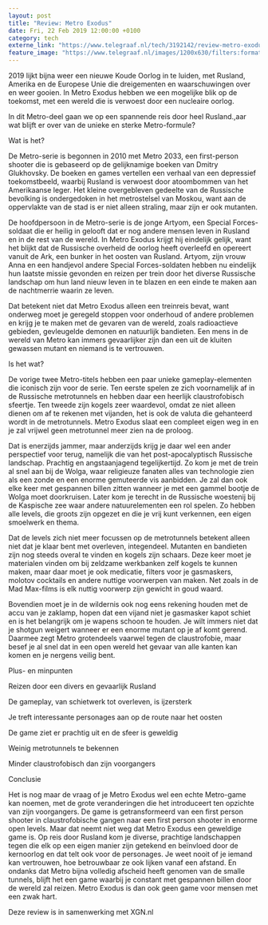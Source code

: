 ```yaml
---
layout: post
title: "Review: Metro Exodus"
date: Fri, 22 Feb 2019 12:00:00 +0100
category: tech
externe_link: "https://www.telegraaf.nl/tech/3192142/review-metro-exodus"
feature_image: "https://www.telegraaf.nl/images/1200x630/filters:format(jpeg):quality(80)/cdn-kiosk-api.telegraaf.nl/d873a78c-3690-11e9-b6f7-af0d9d417e98.jpg"
---
```


<p class="intro">2019 lijkt bijna weer een nieuwe Koude Oorlog in te luiden, met Rusland, Amerika en de Europese Unie die dreigementen en waarschuwingen over en weer gooien. In Metro Exodus hebben we een mogelijke blik op de toekomst, met een wereld die is verwoest door een nucleaire oorlog.</p> <p>In dit Metro-deel gaan we op een spannende reis door heel Rusland.,aar wat blijft er over van de unieke en sterke Metro-formule?</p><p>Wat is het?</p><p>De Metro-serie is begonnen in 2010 met Metro 2033, een first-person shooter die is gebaseerd op de gelijknamige boeken van Dmitry Glukhovsky. De boeken en games vertellen een verhaal van een depressief toekomstbeeld, waarbij Rusland is verwoest door atoombommen van het Amerikaanse leger. Het kleine overgebleven gedeelte van de Russische bevolking is ondergedoken in het metrostelsel van Moskou, want aan de oppervlakte van de stad is er niet alleen straling, maar zijn er ook mutanten.</p><p>De hoofdpersoon in de Metro-serie is de jonge Artyom, een Special Forces-soldaat die er heilig in gelooft dat er nog andere mensen leven in Rusland en in de rest van de wereld. In Metro Exodus krijgt hij eindelijk gelijk, want het blijkt dat de Russische overheid de oorlog heeft overleefd en opereert vanuit de Ark, een bunker in het oosten van Rusland. Artyom, zijn vrouw Anna en een handjevol andere Special Forces-soldaten hebben nu eindelijk hun laatste missie gevonden en reizen per trein door het diverse Russische landschap om hun land nieuw leven in te blazen en een einde te maken aan de nachtmerrie waarin ze leven.</p><p>Dat betekent niet dat Metro Exodus alleen een treinreis bevat, want onderweg moet je geregeld stoppen voor onderhoud of andere problemen en krijg je te maken met de gevaren van de wereld, zoals radioactieve gebieden, gevleugelde demonen en natuurlijk bandieten. Een mens in de wereld van Metro kan immers gevaarlijker zijn dan een uit de kluiten gewassen mutant en niemand is te vertrouwen.</p><p>Is het wat?</p><p>De vorige twee Metro-titels hebben een paar unieke gameplay-elementen die iconisch zijn voor de serie. Ten eerste spelen ze zich voornamelijk af in de Russische metrotunnels en hebben daar een heerlijk claustrofobisch sfeertje. Ten tweede zijn kogels zeer waardevol, omdat ze niet alleen dienen om af te rekenen met vijanden, het is ook de valuta die gehanteerd wordt in de metrotunnels. Metro Exodus slaat een compleet eigen weg in en je zal vrijwel geen metrotunnel meer zien na de proloog.</p><p>Dat is enerzijds jammer, maar anderzijds krijg je daar wel een ander perspectief voor terug, namelijk die van het post-apocalyptisch Russische landschap. Prachtig en angstaanjagend tegelijkertijd. Zo kom je met de trein al snel aan bij de Wolga, waar religieuze fanaten alles van technologie zien als een zonde en een enorme gemuteerde vis aanbidden. Je zal dan ook elke keer met gespannen billen zitten wanneer je met een gammel bootje de Wolga moet doorkruisen. Later kom je terecht in de Russische woestenij bij de Kaspische zee waar andere natuurelementen een rol spelen. Zo hebben alle levels, die groots zijn opgezet en die je vrij kunt verkennen, een eigen smoelwerk en thema.</p><p>Dat de levels zich niet meer focussen op de metrotunnels betekent alleen niet dat je klaar bent met overleven, integendeel. Mutanten en bandieten zijn nog steeds overal te vinden en kogels zijn schaars. Deze keer moet je materialen vinden om bij zeldzame werkbanken zelf kogels te kunnen maken, maar daar moet je ook medicatie, filters voor je gasmaskers, molotov cocktails en andere nuttige voorwerpen van maken. Net zoals in de Mad Max-films is elk nuttig voorwerp zijn gewicht in goud waard.</p><p>Bovendien moet je in de wildernis ook nog eens rekening houden met de accu van je zaklamp, hopen dat een vijand niet je gasmasker kapot schiet en is het belangrijk om je wapens schoon te houden. Je wilt immers niet dat je shotgun weigert wanneer er een enorme mutant op je af komt gerend. Daarmee zegt Metro grotendeels vaarwel tegen de claustrofobie, maar besef je al snel dat in een open wereld het gevaar van alle kanten kan komen en je nergens veilig bent.</p><p>Plus- en minpunten</p><p>Reizen door een divers en gevaarlijk Rusland</p><p>De gameplay, van schietwerk tot overleven, is ijzersterk</p><p>Je treft interessante personages aan op de route naar het oosten</p><p>De game ziet er prachtig uit en de sfeer is geweldig</p><p>Weinig metrotunnels te bekennen</p><p>Minder claustrofobisch dan zijn voorgangers</p><p>Conclusie</p><p>Het is nog maar de vraag of je Metro Exodus wel een echte Metro-game kan noemen, met de grote veranderingen die het introduceert ten opzichte van zijn voorgangers. De game is getransformeerd van een first person shooter in claustrofobische gangen naar een first person shooter in enorme open levels. Maar dat neemt niet weg dat Metro Exodus een geweldige game is. Op reis door Rusland kom je diverse, prachtige landschappen tegen die elk op een eigen manier zijn getekend en beïnvloed door de kernoorlog en dat telt ook voor de personages. Je weet nooit of je iemand kan vertrouwen, hoe betrouwbaar ze ook lijken vanaf een afstand. En ondanks dat Metro bijna volledig afscheid heeft genomen van de smalle tunnels, blijft het een game waarbij je constant met gespannen billen door de wereld zal reizen. Metro Exodus is dan ook geen game voor mensen met een zwak hart.</p><p>Deze review is in samenwerking met XGN.nl</p>
